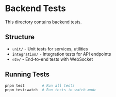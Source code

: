 # Backend Tests

This directory contains backend tests.

## Structure

- `unit/` - Unit tests for services, utilities
- `integration/` - Integration tests for API endpoints
- `e2e/` - End-to-end tests with WebSocket

## Running Tests

```bash
pnpm test        # Run all tests
pnpm test:watch  # Run tests in watch mode
```
